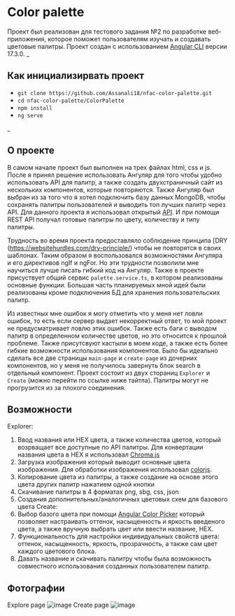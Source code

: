# Color palette

Проект был реализован для тестового задания №2 по разработке веб-приложения, которое поможет пользователям изучать и создавать цветовые палитры. 
Проект создан с использованием [Angular CLI](https://github.com/angular/angular-cli) версии 17.3.0.
_
## Как инициализирвать проект
+ `git clone https://github.com/Assanali18/nfac-color-palette.git`
+ `cd nfac-color-palette/ColorPalette`
+ `npm install`
+ `ng serve`

_

## О проекте
В самом начале проект был выполнен на трех файлах html, css и js. После я принял решение использовать Ангуляр для того чтобы удобно использовать API для палитр, а также создать двухстраничный сайт из нескольких компонентов, которые повторяются. Также Ангуляр был выбран из за того что я хотел подключить базу данных MongoDB, чтобы сохранять палитры пользователей и выводить топ лучших палитр через API. Для данного проекта я использовал открытый [API](https://www.thecolorapi.com/docs#schemes-generate-scheme-get). И при помощи REST API получал готовые палитры по цвету, количеству и типу палитры. 

Трудность во время проекта предоставляло соблюдение принципа [DRY (https://websitehurdles.com/dry-principle/) чтобы не повторятся в своих шаблонах. Таким образом я воспользовался возможностями Ангуляра и его директивов ngIf и ngFor. Но эти трудности позволили мне научиться лучше писать гибкий код на Ангуляр. Также в проекте присуствует общий сервис `palette.service.ts`, в котором реализованы основные функции. Большая часть планируемых мной идей были реализованы кроме подключения БД для хранения пользовательских палитр. 

Из известных мне ошибок я могу отметить что у меня нет ловли ошибок, то есть если сервер выдает некорректный ответ, то мой проект не предусматривает ловлю этих ошибок. Также есть баги с выводом палитр в определенном количестве цветов, но это относится к прошлой проблеме. Также присутсвуют кастыли в моем коде, а также есть более гибкие возможности использования компонентов. Было бы идеально сделать все две страницы `main-page` и `create-page` из дочерних компонентов, но у меня не получилось завернуть блок search в отдельный компонент. Проект состоит из двух стораниц `Explorer` и `Create` (можно перейти по ссылке ниже тайтла). Палитры могут не прогрузится из за плохого соединения.

## Возможности
Explorer:
1. Ввод названия или HEX цвета, а также количества цветов, который возрващает все доступные по API палитры. Для конвертации названия цвета в HEX я использовал [Chroma.js](https://gka.github.io/chroma.js/)
2. Загрузка изображения который выводит основные цвета изображения. Для обработки изображения использовал [colorjs](https://colorjs.io/).
3. Копирование цвета из палитры, а также создание на основе этого цвета других палитр нажатием одной кнопки
4. Скачивание палитры в 4 форматах png, sbg, css, json
5. Создания дополнительных/аналогичных цветовых схем для базового цвета
Create:
1. Выбор базого цвета при помощи [Angular Color Picker](https://www.npmjs.com/package/ngx-color-picker) который позволяет настраивать оттенок, насыщенность и яркость введеного цвета, а также вручную выбрать цвет или ввести название, HEX.
2. Функциональность для настройки индивидуальных свойств цвета: оттенок, насыщенность, яркость, прозрачность, а также сам цвет каждого цветового блока.
3. Давать название и скачивать палитру чтобы была возможность совместного использования созданных пользователем палитр.

## Фотографии
Explore page
![image](https://github.com/Assanali18/nfac-color-palette/assets/123199385/930158d1-ec0c-41b8-9cee-f7da360f6ba7)
Create page
![image](https://github.com/Assanali18/nfac-color-palette/assets/123199385/d4cee234-4316-4462-9676-bd26516518db)
